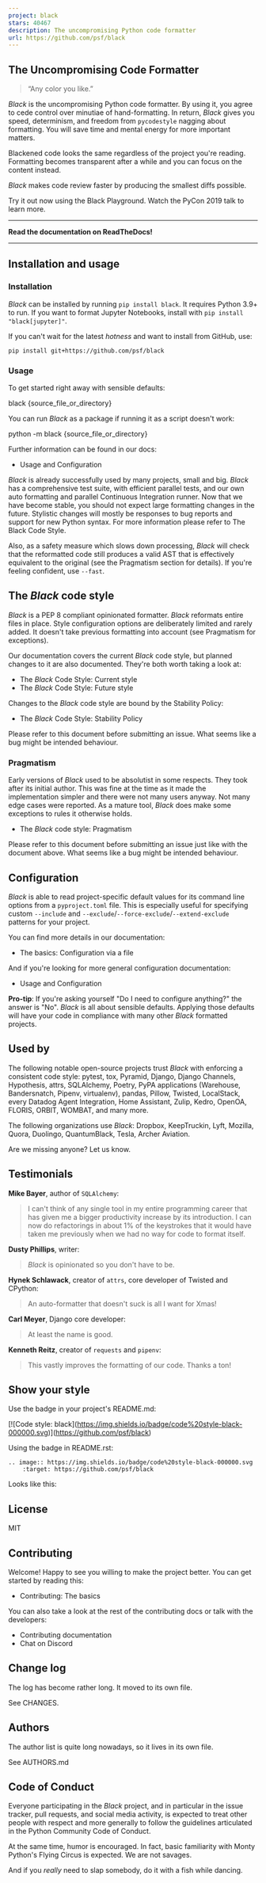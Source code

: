 ```yaml
---
project: black
stars: 40467
description: The uncompromising Python code formatter
url: https://github.com/psf/black
---
```


The Uncompromising Code Formatter
---------------------------------

> “Any color you like.”

_Black_ is the uncompromising Python code formatter. By using it, you agree to cede control over minutiae of hand-formatting. In return, _Black_ gives you speed, determinism, and freedom from `pycodestyle` nagging about formatting. You will save time and mental energy for more important matters.

Blackened code looks the same regardless of the project you're reading. Formatting becomes transparent after a while and you can focus on the content instead.

_Black_ makes code review faster by producing the smallest diffs possible.

Try it out now using the Black Playground. Watch the PyCon 2019 talk to learn more.

* * *

**Read the documentation on ReadTheDocs!**

* * *

Installation and usage
----------------------

### Installation

_Black_ can be installed by running `pip install black`. It requires Python 3.9+ to run. If you want to format Jupyter Notebooks, install with `pip install "black[jupyter]"`.

If you can't wait for the latest _hotness_ and want to install from GitHub, use:

`pip install git+https://github.com/psf/black`

### Usage

To get started right away with sensible defaults:

black {source\_file\_or\_directory}

You can run _Black_ as a package if running it as a script doesn't work:

python -m black {source\_file\_or\_directory}

Further information can be found in our docs:

-   Usage and Configuration

_Black_ is already successfully used by many projects, small and big. _Black_ has a comprehensive test suite, with efficient parallel tests, and our own auto formatting and parallel Continuous Integration runner. Now that we have become stable, you should not expect large formatting changes in the future. Stylistic changes will mostly be responses to bug reports and support for new Python syntax. For more information please refer to The Black Code Style.

Also, as a safety measure which slows down processing, _Black_ will check that the reformatted code still produces a valid AST that is effectively equivalent to the original (see the Pragmatism section for details). If you're feeling confident, use `--fast`.

The _Black_ code style
----------------------

_Black_ is a PEP 8 compliant opinionated formatter. _Black_ reformats entire files in place. Style configuration options are deliberately limited and rarely added. It doesn't take previous formatting into account (see Pragmatism for exceptions).

Our documentation covers the current _Black_ code style, but planned changes to it are also documented. They're both worth taking a look at:

-   The _Black_ Code Style: Current style
-   The _Black_ Code Style: Future style

Changes to the _Black_ code style are bound by the Stability Policy:

-   The _Black_ Code Style: Stability Policy

Please refer to this document before submitting an issue. What seems like a bug might be intended behaviour.

### Pragmatism

Early versions of _Black_ used to be absolutist in some respects. They took after its initial author. This was fine at the time as it made the implementation simpler and there were not many users anyway. Not many edge cases were reported. As a mature tool, _Black_ does make some exceptions to rules it otherwise holds.

-   The _Black_ code style: Pragmatism

Please refer to this document before submitting an issue just like with the document above. What seems like a bug might be intended behaviour.

Configuration
-------------

_Black_ is able to read project-specific default values for its command line options from a `pyproject.toml` file. This is especially useful for specifying custom `--include` and `--exclude`/`--force-exclude`/`--extend-exclude` patterns for your project.

You can find more details in our documentation:

-   The basics: Configuration via a file

And if you're looking for more general configuration documentation:

-   Usage and Configuration

**Pro-tip**: If you're asking yourself "Do I need to configure anything?" the answer is "No". _Black_ is all about sensible defaults. Applying those defaults will have your code in compliance with many other _Black_ formatted projects.

Used by
-------

The following notable open-source projects trust _Black_ with enforcing a consistent code style: pytest, tox, Pyramid, Django, Django Channels, Hypothesis, attrs, SQLAlchemy, Poetry, PyPA applications (Warehouse, Bandersnatch, Pipenv, virtualenv), pandas, Pillow, Twisted, LocalStack, every Datadog Agent Integration, Home Assistant, Zulip, Kedro, OpenOA, FLORIS, ORBIT, WOMBAT, and many more.

The following organizations use _Black_: Dropbox, KeepTruckin, Lyft, Mozilla, Quora, Duolingo, QuantumBlack, Tesla, Archer Aviation.

Are we missing anyone? Let us know.

Testimonials
------------

**Mike Bayer**, author of `SQLAlchemy`:

> I can't think of any single tool in my entire programming career that has given me a bigger productivity increase by its introduction. I can now do refactorings in about 1% of the keystrokes that it would have taken me previously when we had no way for code to format itself.

**Dusty Phillips**, writer:

> _Black_ is opinionated so you don't have to be.

**Hynek Schlawack**, creator of `attrs`, core developer of Twisted and CPython:

> An auto-formatter that doesn't suck is all I want for Xmas!

**Carl Meyer**, Django core developer:

> At least the name is good.

**Kenneth Reitz**, creator of `requests` and `pipenv`:

> This vastly improves the formatting of our code. Thanks a ton!

Show your style
---------------

Use the badge in your project's README.md:

\[!\[Code style: black\](https://img.shields.io/badge/code%20style-black-000000.svg)\](https://github.com/psf/black)

Using the badge in README.rst:

```
.. image:: https://img.shields.io/badge/code%20style-black-000000.svg
    :target: https://github.com/psf/black
```

Looks like this:

License
-------

MIT

Contributing
------------

Welcome! Happy to see you willing to make the project better. You can get started by reading this:

-   Contributing: The basics

You can also take a look at the rest of the contributing docs or talk with the developers:

-   Contributing documentation
-   Chat on Discord

Change log
----------

The log has become rather long. It moved to its own file.

See CHANGES.

Authors
-------

The author list is quite long nowadays, so it lives in its own file.

See AUTHORS.md

Code of Conduct
---------------

Everyone participating in the _Black_ project, and in particular in the issue tracker, pull requests, and social media activity, is expected to treat other people with respect and more generally to follow the guidelines articulated in the Python Community Code of Conduct.

At the same time, humor is encouraged. In fact, basic familiarity with Monty Python's Flying Circus is expected. We are not savages.

And if you _really_ need to slap somebody, do it with a fish while dancing.
